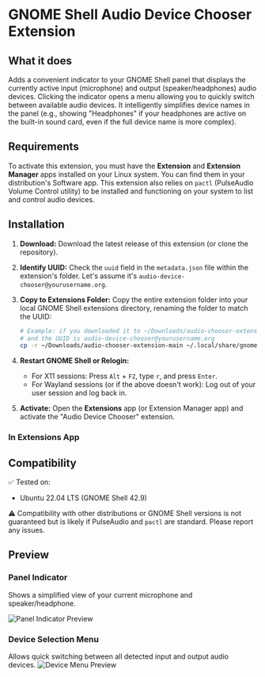 # GNOME Shell Audio Device Chooser Extension

## What it does

Adds a convenient indicator to your GNOME Shell panel that displays the currently active input (microphone) and output (speaker/headphones) audio devices. Clicking the indicator opens a menu allowing you to quickly switch between available audio devices. It intelligently simplifies device names in the panel (e.g., showing "Headphones" if your headphones are active on the built-in sound card, even if the full device name is more complex).

## Requirements

To activate this extension, you must have the **Extension** and **Extension Manager** apps installed on your Linux system. You can find them in your distribution's Software app. This extension also relies on `pactl` (PulseAudio Volume Control utility) to be installed and functioning on your system to list and control audio devices.

## Installation

1.  **Download:** Download the latest release of this extension (or clone the repository).
2.  **Identify UUID:** Check the `uuid` field in the `metadata.json` file within the extension's folder. Let's assume it's `audio-device-chooser@yourusername.org`.
3.  **Copy to Extensions Folder:** Copy the entire extension folder into your local GNOME Shell extensions directory, renaming the folder to match the UUID:

    ```bash
    # Example: if you downloaded it to ~/Downloads/audio-chooser-extension-main
    # and the UUID is audio-device-chooser@yourusername.org
    cp -r ~/Downloads/audio-chooser-extension-main ~/.local/share/gnome-shell/extensions/audio-device-chooser@yourusername.org
    ```

4.  **Restart GNOME Shell or Relogin:**
    * For X11 sessions: Press `Alt` + `F2`, type `r`, and press `Enter`.
    * For Wayland sessions (or if the above doesn't work): Log out of your user session and log back in.
5.  **Activate:** Open the **Extensions** app (or Extension Manager app) and activate the "Audio Device Chooser" extension.

### In Extensions App
## Compatibility

✅ Tested on:
* Ubuntu 22.04 LTS (GNOME Shell 42.9)

⚠️ Compatibility with other distributions or GNOME Shell versions is not guaranteed but is likely if PulseAudio and `pactl` are standard. Please report any issues.

## Preview

### Panel Indicator
Shows a simplified view of your current microphone and speaker/headphone.

![Panel Indicator Preview](https://drive.google.com/uc?export=view&id=1136tx_84C7H67j7gh7hJ1J8dNeQYeda2)

### Device Selection Menu
Allows quick switching between all detected input and output audio devices.
![Device Menu Preview](https://drive.google.com/uc?export=view&id=1BlqpzyHx11JoFJLvCSqx2nRxXxMpV1V_)

